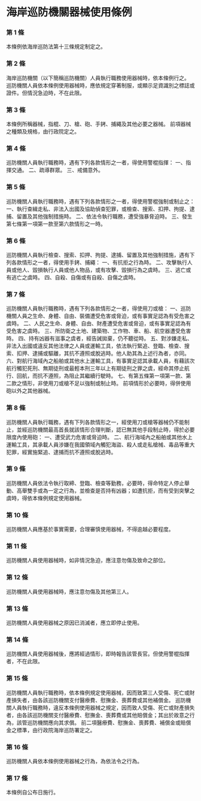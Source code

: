 # 海岸巡防機關器械使用條例

### 第 1 條

本條例依海岸巡防法第十三條規定制定之。

### 第 2 條

海岸巡防機關（以下簡稱巡防機關）人員執行職務使用器械時，依本條例行之。
巡防機關人員依本條例使用器械時，應依規定穿著制服，或顯示足資識別之標誌或證件。但情況急迫時，不在此限。

### 第 3 條

本條例所稱器械，指棍、刀、槍、砲、手銬、捕繩及其他必要之器械。
前項器械之種類及規格，由行政院定之。

### 第 4 條

巡防機關人員執行職務時，遇有下列各款情形之一者，得使用警棍指揮：
一、指揮交通。
二、疏導群眾。
三、戒備意外。

### 第 5 條

巡防機關人員執行職務時，遇有下列各款情形之一者，得使用警棍強制或制止之：
一、執行查緝走私、非法入出國及協助偵查犯罪，或檢查、搜索、扣押、拘提、逮捕、留置及其他強制措施時。
二、依法令執行職務，遭受強暴脅迫時。
三、發生第七條第一項第一款至第六款情形之一時。

### 第 6 條

巡防機關人員執行檢查、搜索、扣押、拘提、逮捕、留置及其他強制措施，遇有下列各款情形之一者，得使用手銬、捕繩：
一、有抗拒之行為時。
二、攻擊執行人員或他人、毀損執行人員或他人物品，或有攻擊、毀損行為之虞時。
三、逃亡或有逃亡之虞時。
四、自殺、自傷或有自殺、自傷之虞時。

### 第 7 條

巡防機關人員執行職務時，遇有下列各款情形之一者，得使用刀或槍：
一、巡防機關人員之生命、身體、自由、裝備遭受危害或脅迫，或有事實足認為有受危害之虞時。
二、人民之生命、身體、自由、財產遭受危害或脅迫，或有事實足認為有受危害之虞時。
三、所防衛之土地、建築物、工作物、車、船、航空器遭受危害時。
四、持有凶器有滋事之虞者，經告誡拋棄，仍不聽從時。
五、對涉嫌走私、非法入出國或違反其他法律之人員或運輸工具，依法執行緊追、登臨、檢查、搜索、扣押、逮捕或驅離，其抗不遵照或脫逃時。他人助其為上述行為者，亦同。
六、對航行海域內之船舶或其他水上運輸工具，有事實足認其承載人員，有藉該次航行觸犯死刑、無期徒刑或最輕本刑三年以上有期徒刑之罪之虞，經命其停止航行、回航，而抗不遵照，為阻止其繼續行駛時。
七、有第五條第一項第一款、第二款之情形，非使用刀或槍不足以強制或制止時。
前項情形於必要時，得併使用砲以外之其他器械。

### 第 8 條

巡防機關人員執行職務，遇有下列各款情形之一，經使用刀或槍等器械仍不能制止，並經巡防機關最高首長就該情形合理判斷，認已無其他手段制止時，得於必要限度內使用砲：
一、遭受武力危害或脅迫時。
二、航行海域內之船舶或其他水上運輸工具，其承載人員涉嫌在我國領域內觸犯海盜、殺人或走私槍械、毒品等重大犯罪，經實施緊追、逮捕而抗不遵照或脫逃時。

### 第 9 條

巡防機關人員依法令執行取締、登臨、檢查等勤務，必要時，得命特定人停止舉動、高舉雙手或為一定之行為，並檢查是否持有凶器；如遭抗拒，而有受到突擊之虞時，得依本條例規定使用器械。

### 第 10 條

巡防機關人員應基於事實需要，合理審慎使用器械，不得逾越必要程度。

### 第 11 條

巡防機關人員使用器械時，如非情況急迫，應注意勿傷及致命之部位。

### 第 12 條

巡防機關人員使用器械時，應注意勿傷及其他第三人。

### 第 13 條

巡防機關人員使用器械之原因已消滅者，應立即停止使用。

### 第 14 條

巡防機關人員使用器械後，應將經過情形，即時報告該管長官。但使用警棍指揮者，不在此限。

### 第 15 條

巡防機關人員執行職務時，依本條例規定使用器械，因而致第三人受傷、死亡或財產損失者，由各該巡防機關支付醫療費、慰撫金、喪葬費或其他補償金。
巡防機關人員執行職務時，違反本條例使用器械之規定，因而致人受傷、死亡或財產損失者，由各該巡防機關支付醫療費、慰撫金、喪葬費或其他賠償金；其出於故意之行為，該管巡防機關應向其求償。
前二項醫療費、慰撫金、喪葬費、補償金或賠償金之標準，由行政院海岸巡防署定之。

### 第 16 條

巡防機關人員依本條例使用器械之行為，為依法令之行為。

### 第 17 條

本條例自公布日施行。
